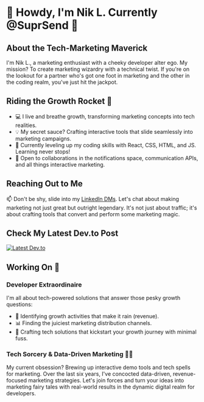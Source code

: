 # 👋 Howdy, I'm Nik L. Currently @SuprSend 🚀

## About the Tech-Marketing Maverick

I'm Nik L., a marketing enthusiast with a cheeky developer alter ego. My mission? To create marketing wizardry with a technical twist. If you're on the lookout for a partner who's got one foot in marketing and the other in the coding realm, you've just hit the jackpot.

## Riding the Growth Rocket 🚀

- 💻 I live and breathe growth, transforming marketing concepts into tech realities.
- 💡 My secret sauce? Crafting interactive tools that slide seamlessly into marketing campaigns.
- 🌱 Currently leveling up my coding skills with React, CSS, HTML, and JS. Learning never stops!
- 💞️ Open to collaborations in the notifications space, communication APIs, and all things interactive marketing.

## Reaching Out to Me

📫 Don't be shy, slide into my [LinkedIn DMs](https://www.linkedin.com/in/nik-k-l/). Let's chat about making marketing not just great but outright legendary. It's not just about traffic; it's about crafting tools that convert and perform some marketing magic.

## Check My Latest Dev.to Post

[![Latest Dev.to](https://latest-devto-post.vercel.app/api?username=nikl)](https://dev.to/nikl)

## Working On 💪

### Developer Extraordinaire

I'm all about tech-powered solutions that answer those pesky growth questions:

- 🚀 Identifying growth activities that make it rain (revenue).
- 📊 Finding the juiciest marketing distribution channels.
- 🧰 Crafting tech solutions that kickstart your growth journey with minimal fuss.

### Tech Sorcery & Data-Driven Marketing 🧙‍♂️

My current obsession? Brewing up interactive demo tools and tech spells for marketing. Over the last six years, I've concocted data-driven, revenue-focused marketing strategies. Let's join forces and turn your ideas into marketing fairy tales with real-world results in the dynamic digital realm for developers.

<!-- 
This README is a ✨ special ✨ repository because it appears on my GitHub profile. Reach out, let's brew some tech-marketing magic together! ✨
-->
